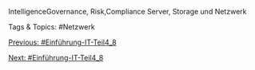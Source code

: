 IntelligenceGovernance,
Risk,Compliance
Server, Storage und Netzwerk

   Tags & Topics:
   #Netzwerk

[Previous: #Einführung-IT-Teil4_8](Einführung-IT-Teil4_8.md)

[Next: #Einführung-IT-Teil4_8](Einführung-IT-Teil4_8.md)
